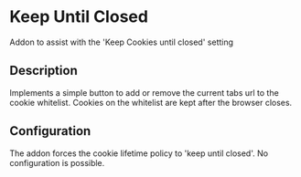 # Keep Until Closed

Addon to assist with the 'Keep Cookies until closed' setting

## Description

Implements a simple button to add or remove the current tabs url to the cookie whitelist.
Cookies on the whitelist are kept after the browser closes.

## Configuration

The addon forces the cookie lifetime policy to 'keep until closed'. No configuration is possible.

